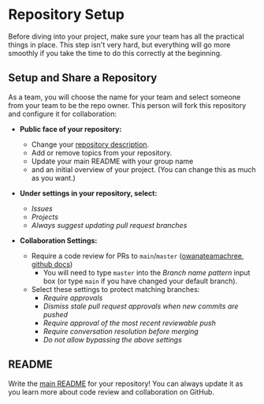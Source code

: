 # Repository Setup

Before diving into your project, make sure your team has all the practical things
in place. This step isn't very hard, but everything will go more smoothly if you
take the time to do this correctly at the beginning.

## Setup and Share a Repository

As a team, you will choose the name for your team and select someone from your
team to be the repo owner. This person will fork this repository and configure
it for collaboration:

- **Public face of your repository:**
  - Change your
    [repository description](https://stackoverflow.com/questions/7757751/how-do-you-change-a-repository-description-on-github).
  - Add or remove topics from your repository.
  - Update your main README with your group name
  - and an initial overview of your
    project. (You can change this as much as you want.)

- **Under settings in your repository, select:**
  - _Issues_
  - _Projects_
  - _Always suggest updating pull request branches_

- **Collaboration Settings:**
  - Require a code review for PRs to `main`/`master`
    ([owanateamachree](https://owanateamachree.medium.com/how-to-protect-the-master-branch-on-github-ab85e9b6b03),
    [github docs](https://docs.github.com/en/github/collaborating-with-issues-and-pull-requests/approving-a-pull-request-with-required-reviews))
    - You will need to type `master` into the _Branch name pattern_ input box
      (or type `main` if you have changed your default branch).
  - Select these settings to protect matching branches:
    - _Require approvals_
    - _Dismiss stale pull request approvals when new commits are pushed_
    - _Require approval of the most recent reviewable push_
    - _Require conversation resolution before merging_
    - _Do not allow bypassing the above settings_

## README

Write the [main README](../../README.md) for your repository! You can always
update it as you learn more about code review and collaboration on GitHub.
